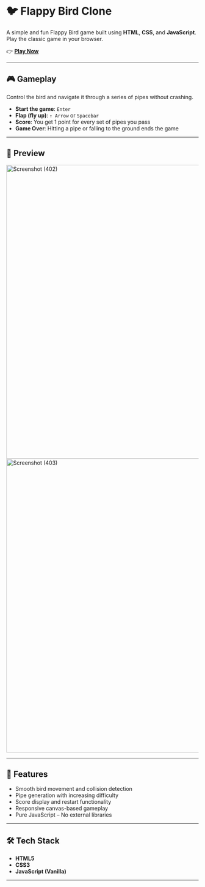 # 🐦 Flappy Bird Clone

A simple and fun Flappy Bird game built using **HTML**, **CSS**, and **JavaScript**. Play the classic game in your browser.

👉 **[Play Now](https://divija-arora.github.io/Flappy-Bird/)**

---

## 🎮 Gameplay

Control the bird and navigate it through a series of pipes without crashing.

- **Start the game**: `Enter`
- **Flap (fly up)**: `↑ Arrow` or `Spacebar`
- **Score**: You get 1 point for every set of pipes you pass
- **Game Over**: Hitting a pipe or falling to the ground ends the game

---

## 📸 Preview

<img width="1366" height="768" alt="Screenshot (402)" src="https://github.com/user-attachments/assets/c97a931b-16e1-4e0a-9497-8bde60eb12b2" />



<img width="1366" height="768" alt="Screenshot (403)" src="https://github.com/user-attachments/assets/af087365-a2b8-4cc4-bbb8-e36b83a97eb3" />



---

## 🚀 Features

- Smooth bird movement and collision detection
- Pipe generation with increasing difficulty
- Score display and restart functionality
- Responsive canvas-based gameplay
- Pure JavaScript – No external libraries

---

## 🛠️ Tech Stack

- **HTML5**
- **CSS3**
- **JavaScript (Vanilla)**

---
